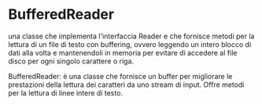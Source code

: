 # BufferedReader

una classe che implementa l'interfaccia Reader e che fornisce metodi per la lettura di un file di testo con buffering, ovvero leggendo un intero blocco di dati alla volta e mantenendoli in memoria per evitare di accedere al file disco per ogni singolo carattere o riga.

BufferedReader: è una classe che fornisce un buffer per migliorare le prestazioni della lettura dei caratteri da uno stream di input. Offre metodi per la lettura di linee intere di testo.
